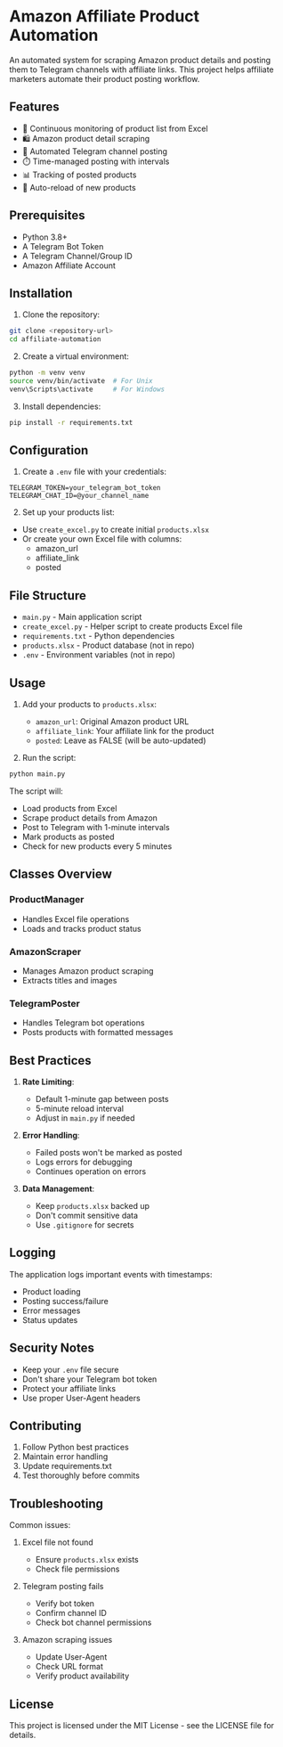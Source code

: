 # Amazon Affiliate Product Automation

An automated system for scraping Amazon product details and posting them to Telegram channels with affiliate links. This project helps affiliate marketers automate their product posting workflow.

## Features

- 🔄 Continuous monitoring of product list from Excel
- 🛍️ Amazon product detail scraping
- 📱 Automated Telegram channel posting
- ⏱️ Time-managed posting with intervals
- 📊 Tracking of posted products
- 🔄 Auto-reload of new products

## Prerequisites

- Python 3.8+
- A Telegram Bot Token
- A Telegram Channel/Group ID
- Amazon Affiliate Account

## Installation

1. Clone the repository:
```bash
git clone <repository-url>
cd affiliate-automation
```

2. Create a virtual environment:
```bash
python -m venv venv
source venv/bin/activate  # For Unix
venv\Scripts\activate     # For Windows
```

3. Install dependencies:
```bash
pip install -r requirements.txt
```

## Configuration

1. Create a `.env` file with your credentials:
```env
TELEGRAM_TOKEN=your_telegram_bot_token
TELEGRAM_CHAT_ID=@your_channel_name
```

2. Set up your products list:
- Use `create_excel.py` to create initial `products.xlsx`
- Or create your own Excel file with columns:
  - amazon_url
  - affiliate_link
  - posted

## File Structure

- `main.py` - Main application script
- `create_excel.py` - Helper script to create products Excel file
- `requirements.txt` - Python dependencies
- `products.xlsx` - Product database (not in repo)
- `.env` - Environment variables (not in repo)

## Usage

1. Add your products to `products.xlsx`:
   - `amazon_url`: Original Amazon product URL
   - `affiliate_link`: Your affiliate link for the product
   - `posted`: Leave as FALSE (will be auto-updated)

2. Run the script:
```bash
python main.py
```

The script will:
- Load products from Excel
- Scrape product details from Amazon
- Post to Telegram with 1-minute intervals
- Mark products as posted
- Check for new products every 5 minutes

## Classes Overview

### ProductManager
- Handles Excel file operations
- Loads and tracks product status

### AmazonScraper
- Manages Amazon product scraping
- Extracts titles and images

### TelegramPoster
- Handles Telegram bot operations
- Posts products with formatted messages

## Best Practices

1. **Rate Limiting**:
   - Default 1-minute gap between posts
   - 5-minute reload interval
   - Adjust in `main.py` if needed

2. **Error Handling**:
   - Failed posts won't be marked as posted
   - Logs errors for debugging
   - Continues operation on errors

3. **Data Management**:
   - Keep `products.xlsx` backed up
   - Don't commit sensitive data
   - Use `.gitignore` for secrets

## Logging

The application logs important events with timestamps:
- Product loading
- Posting success/failure
- Error messages
- Status updates

## Security Notes

- Keep your `.env` file secure
- Don't share your Telegram bot token
- Protect your affiliate links
- Use proper User-Agent headers

## Contributing

1. Follow Python best practices
2. Maintain error handling
3. Update requirements.txt
4. Test thoroughly before commits

## Troubleshooting

Common issues:
1. Excel file not found
   - Ensure `products.xlsx` exists
   - Check file permissions

2. Telegram posting fails
   - Verify bot token
   - Confirm channel ID
   - Check bot channel permissions

3. Amazon scraping issues
   - Update User-Agent
   - Check URL format
   - Verify product availability

## License

This project is licensed under the MIT License - see the LICENSE file for details.